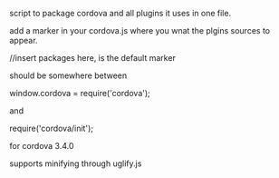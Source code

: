 script to package cordova and all plugins it uses in one file.

add a marker in your cordova.js where you wnat the plgins sources to appear.

//insert packages here, is the default marker

should be somewhere between

window.cordova = require('cordova');

and

require('cordova/init');

for cordova 3.4.0

supports minifying through uglify.js

